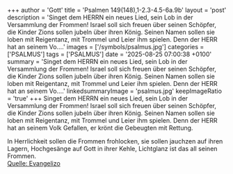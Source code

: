 +++
author = 'Gott'
title = 'Psalmen 149(148),1-2.3-4.5-6a.9b'
layout = 'post'
description = 'Singet dem HERRN ein neues Lied, sein Lob in der Versammlung der Frommen! Israel soll sich freuen über seinen Schöpfer, die Kinder Zions sollen jubeln über ihren König. Seinen Namen sollen sie loben mit Reigentanz, mit Trommel und Leier ihm spielen. Denn der HERR hat an seinem Vo....'
images = ['/symbols/psalmus.jpg']
categories = ['PSALMUS']
tags = ['PSALMUS']
date = '2025-08-25 07:00:38 +0100'
summary = 'Singet dem HERRN ein neues Lied, sein Lob in der Versammlung der Frommen! Israel soll sich freuen über seinen Schöpfer, die Kinder Zions sollen jubeln über ihren König. Seinen Namen sollen sie loben mit Reigentanz, mit Trommel und Leier ihm spielen. Denn der HERR hat an seinem Vo....'
linkedsummaryImage = 'psalmus.jpg'
keepImageRatio = 'true'
+++
Singet dem HERRN ein neues Lied, sein Lob in der Versammlung der Frommen!
Israel soll sich freuen über seinen Schöpfer, die Kinder Zions sollen jubeln über ihren König.
Seinen Namen sollen sie loben mit Reigentanz, mit Trommel und Leier ihm spielen.
Denn der HERR hat an seinem Volk Gefallen, er krönt die Gebeugten mit Rettung.<!--more-->

In Herrlichkeit sollen die Frommen frohlocken, sie sollen jauchzen auf ihren Lagern,
Hochgesänge auf Gott in ihrer Kehle,
Lichtglanz ist das all seinen Frommen.<br> [Quelle: Evangelizo](https://evangeliumtagfuertag.org/DE/gospel)
